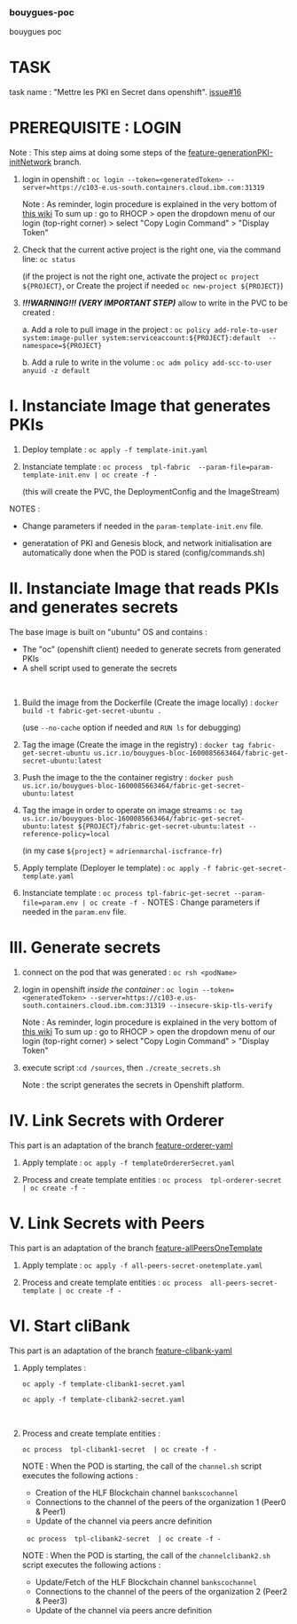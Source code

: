### bouygues-poc

bouygues poc

# TASK

task name : "Mettre les PKI en Secret dans openshift".
[issue#16](https://eu-de.git.cloud.ibm.com/gbs-rh/devops/refimps/g4sam1/bouygues-bloc/bouygues-blockchain/bouygues-poc/-/issues/16)

# PREREQUISITE : LOGIN

Note : This step aims at doing some steps of the [feature-generationPKI-initNetwork](https://eu-de.git.cloud.ibm.com/gbs-rh/devops/refimps/g4sam1/bouygues-bloc/bouygues-blockchain/bouygues-poc/-/tree/feature-generationPKI-initNetwork) branch.

1. login in openshift : `oc login --token=<generatedToken> --server=https://c103-e.us-south.containers.cloud.ibm.com:31319`

    Note : As reminder, login procedure is explained in the very bottom of [this wiki](https://github.ibm.com/OpenshiftEverywhere-POCs-FR/global-knewledge/wiki/Tools)
    To sum up : go to RHOCP > open the dropdown menu of our login (top-right corner) > select "Copy Login Command" > "Display Token"

2. Check that the current active project is the right one, via the command line: `oc status`

    (if the project is not the right one, activate the project `oc project ${PROJECT}`, or Create the project if needed  `oc new-project ${PROJECT}`)

3. ***!!!WARNING!!! (VERY IMPORTANT STEP)*** allow to write in the PVC to be created :

    a. Add a role to pull image in the project : `oc policy add-role-to-user system:image-puller system:serviceaccount:${PROJECT}:default  --namespace=${PROJECT}`

    b. Add a rule to write in the volume : `oc adm policy add-scc-to-user anyuid -z default`

# I. Instanciate Image that generates PKIs

1) Deploy template : `oc apply -f template-init.yaml`

2) Instanciate template : `oc process  tpl-fabric  --param-file=param-template-init.env | oc create -f -`

    (this will create the PVC, the DeploymentConfig and the ImageStream)

NOTES :

+ Change parameters if needed in the `param-template-init.env` file.

+ generatation of PKI and Genesis block, and network initialisation are automatically done when the POD is stared (config/commands.sh)

# II. Instanciate Image that reads PKIs and generates secrets

The base image is built on "ubuntu" OS and contains :

+ The "oc" (openshift client) needed to generate secrets from generated PKIs
+ A shell script used to generate the secrets

&nbsp;

1. Build the image from the Dockerfile (Create the image locally) : `docker build -t fabric-get-secret-ubuntu .`

    (use `--no-cache` option if needed and `RUN ls` for debugging)

2. Tag the image (Create the image in the registry) : `docker tag fabric-get-secret-ubuntu us.icr.io/bouygues-bloc-1600085663464/fabric-get-secret-ubuntu:latest`

3. Push the image to the the container registry : `docker push us.icr.io/bouygues-bloc-1600085663464/fabric-get-secret-ubuntu:latest`
4. Tag the image in order to operate on image streams : `oc tag us.icr.io/bouygues-bloc-1600085663464/fabric-get-secret-ubuntu:latest ${PROJECT}/fabric-get-secret-ubuntu:latest --reference-policy=local`

    (in my case `${project}` = `adrienmarchal-iscfrance-fr`)

5. Apply template (Deployer le template) : `oc apply -f fabric-get-secret-template.yaml`

6. Instanciate template : `oc process tpl-fabric-get-secret --param-file=param.env | oc create -f -`
    NOTES : Change parameters if needed in the `param.env` file.  

# III. Generate secrets

1. connect on the pod that was generated : `oc rsh <podName>`

2. login in openshift <i>inside the container</i> : `oc login --token=<generatedToken> --server=https://c103-e.us-south.containers.cloud.ibm.com:31319 --insecure-skip-tls-verify`

    Note : As reminder, login procedure is explained in the very bottom of [this wiki](https://github.ibm.com/OpenshiftEverywhere-POCs-FR/global-knewledge/wiki/Tools)
    To sum up : go to RHOCP > open the dropdown menu of our login (top-right corner) > select "Copy Login Command" > "Display Token"

3. execute script :`cd /sources`, then `./create_secrets.sh`

    Note : the script generates the secrets in Openshift platform.

# IV. Link Secrets with Orderer

This part is an adaptation of the branch [feature-orderer-yaml](https://eu-de.git.cloud.ibm.com/gbs-rh/devops/refimps/g4sam1/bouygues-bloc/bouygues-blockchain/bouygues-poc/-/tree/feature-orderer-yaml)

1. Apply template : `oc apply -f templateOrdererSecret.yaml`

2. Process and create template entities : `oc process  tpl-orderer-secret | oc create -f -`

# V. Link Secrets with Peers

This part is an adaptation of the branch [feature-allPeersOneTemplate](https://eu-de.git.cloud.ibm.com/gbs-rh/devops/refimps/g4sam1/bouygues-bloc/bouygues-blockchain/bouygues-poc/-/tree/feature-allPeersOneTemplate)

1. Apply template : `oc apply -f all-peers-secret-onetemplate.yaml`

2. Process and create template entities : `oc process  all-peers-secret-template | oc create -f -`

# VI. Start cliBank

This part is an adaptation of the branch [feature-clibank-yaml](https://eu-de.git.cloud.ibm.com/gbs-rh/devops/refimps/g4sam1/bouygues-bloc/bouygues-blockchain/bouygues-poc/-/tree/feature-clibank-yaml)

1. Apply templates :  

    `oc apply -f template-clibank1-secret.yaml`

    `oc apply -f template-clibank2-secret.yaml`

    &nbsp;
2. Process and create template entities :

    `oc process  tpl-clibank1-secret  | oc create -f -`

    NOTE : When the POD is starting, the call of the `channel.sh` script executes the following actions :

   + Creation of the HLF Blockchain channel `bankscochannel`
   + Connections to the channel of the peers of the organization 1 (Peer0 & Peer1)
   + Update of the channel via peers ancre definition

    &nbsp;
    `oc process  tpl-clibank2-secret  | oc create -f -`

    NOTE : When the POD is starting, the call of the `channelclibank2.sh` script executes the following actions :

   + Update/Fetch of the HLF Blockchain channel `bankscochannel`
   + Connections to the channel of the peers of the organization 2 (Peer2 & Peer3)
   + Update of the channel via peers ancre definition
